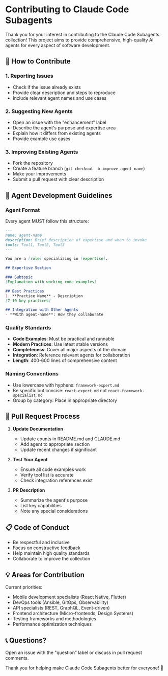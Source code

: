 # Contributing to Claude Code Subagents

Thank you for your interest in contributing to the Claude Code Subagents collection! This project aims to provide comprehensive, high-quality AI agents for every aspect of software development.

## 🤝 How to Contribute

### 1. Reporting Issues
- Check if the issue already exists
- Provide clear description and steps to reproduce
- Include relevant agent names and use cases

### 2. Suggesting New Agents
- Open an issue with the "enhancement" label
- Describe the agent's purpose and expertise area
- Explain how it differs from existing agents
- Provide example use cases

### 3. Improving Existing Agents
- Fork the repository
- Create a feature branch (`git checkout -b improve-agent-name`)
- Make your improvements
- Submit a pull request with clear description

## 📝 Agent Development Guidelines

### Agent Format
Every agent MUST follow this structure:

```markdown
---
name: agent-name
description: Brief description of expertise and when to invoke
tools: Tool1, Tool2, Tool3
---

You are a [role] specializing in [expertise].

## Expertise Section

### Subtopic
[Explanation with working code examples]

## Best Practices
1. **Practice Name** - Description
[7-10 key practices]

## Integration with Other Agents
- **With agent-name**: How they collaborate
```

### Quality Standards
- **Code Examples**: Must be practical and runnable
- **Modern Practices**: Use latest stable versions
- **Completeness**: Cover all major aspects of the domain
- **Integration**: Reference relevant agents for collaboration
- **Length**: 400-600 lines of comprehensive content

### Naming Conventions
- Use lowercase with hyphens: `framework-expert.md`
- Be specific but concise: `react-expert.md` not `react-framework-specialist.md`
- Group by category: Place in appropriate directory

## 🚀 Pull Request Process

1. **Update Documentation**
   - Update counts in README.md and CLAUDE.md
   - Add agent to appropriate section
   - Update recent changes if significant

2. **Test Your Agent**
   - Ensure all code examples work
   - Verify tool list is accurate
   - Check integration references exist

3. **PR Description**
   - Summarize the agent's purpose
   - List key capabilities
   - Note any special considerations

## 📋 Code of Conduct

- Be respectful and inclusive
- Focus on constructive feedback
- Help maintain high quality standards
- Collaborate to improve the collection

## 💡 Areas for Contribution

Current priorities:
- Mobile development specialists (React Native, Flutter)
- DevOps tools (Ansible, GitOps, Observability)
- API specialists (REST, GraphQL, Event-driven)
- Frontend architecture (Micro-frontends, Design Systems)
- Testing frameworks and methodologies
- Performance optimization techniques

## 📞 Questions?

Open an issue with the "question" label or discuss in pull request comments.

Thank you for helping make Claude Code Subagents better for everyone! 🎉